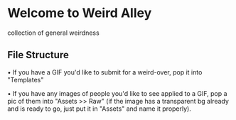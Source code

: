 # Welcome to Weird Alley
collection of general weirdness

## File Structure
• If you have a GIF you'd like to submit for a weird-over, pop it into "Templates"

• If you have any images of people you'd like to see applied to a GIF, pop a pic of them into "Assets >> Raw" (if the image has a transparent bg already and is ready to go, just put it in "Assets" and name it properly).
